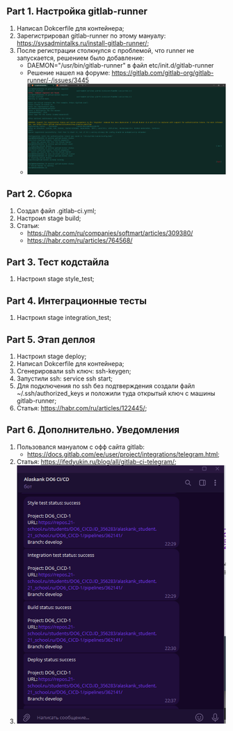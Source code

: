 ## Part 1. Настройка gitlab-runner
1. Написал Dokcerfile для контейнера;  
2. Зарегистрировал gitlab-runner по этому мануалу: https://sysadmintalks.ru/install-gitlab-runner/;  
3. После регистрации столкнулся с проблемой, что runner не запускается, решением было добавление:  
   - DAEMON="/usr/bin/gitlab-runner" в файл etc/init.d/gitlab-runner  
   - Решение нашел на форуме: https://gitlab.com/gitlab-org/gitlab-runner/-/issues/3445   
   - ![1.1](./images/1.1.png)
## Part 2. Сборка
1. Создал файл .gitlab-ci.yml;  
2. Настроил stage build;
3. Статьи:
    - https://habr.com/ru/companies/softmart/articles/309380/  
    - https://habr.com/ru/articles/764568/
## Part 3. Тест кодстайла
1. Настроил stage style_test;  
## Part 4. Интеграционные тесты
1. Настроил stage integration_test;
## Part 5. Этап деплоя  
1. Настроил stage deploy;  
2. Написал Dokcerfile для контейнера;  
3. Сгенерировали ssh ключ: ssh-keygen;  
4. Запустили ssh: service ssh start;  
5. Для подключения по ssh без подтверждения создали файл ~/.ssh/authorized_keys и положили туда открытый ключ с машины gitlab-runner;
6. Статья: https://habr.com/ru/articles/122445/;  
## Part 6. Дополнительно. Уведомления
1. Пользовался мануалом с офф сайта gitlab: 
    - https://docs.gitlab.com/ee/user/project/integrations/telegram.html;
2. Статья: https://ifedyukin.ru/blog/all/gitlab-ci-telegram/;
3. ![6.1](./images/6.1.png)

